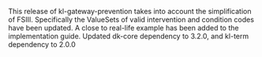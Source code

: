 This release of kl-gateway-prevention takes into account the simplification of FSIII. Specifically the ValueSets of valid intervention and condition codes have been updated. A close to real-life example has been added to the implementation guide. Updated dk-core dependency to 3.2.0, and kl-term dependency to 2.0.0